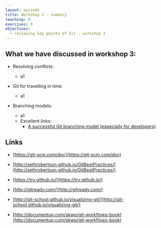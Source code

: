 ```yaml
---
layout: episode
title: Workshop 3 - summary
teaching: 0
exercises: 0
objectives:
  - reviewing key points of Git - workshop 3
---
```


## What we have discussed in workshop 3:


* Resolving conflicts:

	* a1


* Git for travelling in time:

	* a1

* Branching models:

	* a1
	* Excellent links:
		* [A successful Git branching model (especially for developers)](https://nvie.com/posts/a-successful-git-branching-model/)


## Links

* [https://git-scm.com/doc](https://git-scm.com/doc)

* [http://sethrobertson.github.io/GitBestPractices/](http://sethrobertson.github.io/GitBestPractices/)
* [https://try.github.io/](https://try.github.io/)
* [http://gitready.com/](http://gitready.com/)
* [http://git-school.github.io/visualizing-git/](http://git-school.github.io/visualizing-git/)
* [http://documentup.com/skwp/git-workflows-book](http://documentup.com/skwp/git-workflows-book)
 

